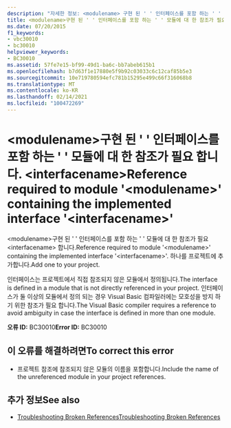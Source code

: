 ```yaml
---
description: "자세한 정보: <modulename> 구현 된 ' ' 인터페이스를 포함 하는 ' ' 모듈에 대 한 참조가 필요 합니다. <interfacename>"
title: <modulename>구현 된 ' ' 인터페이스를 포함 하는 ' ' 모듈에 대 한 참조가 필요 합니다. <interfacename>
ms.date: 07/20/2015
f1_keywords:
- vbc30010
- bc30010
helpviewer_keywords:
- BC30010
ms.assetid: 57fe7e15-bf99-49d1-ba6c-bb7abeb615b1
ms.openlocfilehash: b7d63f1e17880e5f9b92c03033c6c12caf85b5e3
ms.sourcegitcommit: 10e719780594efc781b15295e499c66f316068b8
ms.translationtype: MT
ms.contentlocale: ko-KR
ms.lasthandoff: 02/14/2021
ms.locfileid: "100472269"
---
```

# <a name="reference-required-to-module-modulename-containing-the-implemented-interface-interfacename"></a><span data-ttu-id="f0fd2-103">\<modulename>구현 된 ' ' 인터페이스를 포함 하는 ' ' 모듈에 대 한 참조가 필요 합니다. \<interfacename></span><span class="sxs-lookup"><span data-stu-id="f0fd2-103">Reference required to module '\<modulename>' containing the implemented interface '\<interfacename>'</span></span>

<span data-ttu-id="f0fd2-104">\<modulename>구현 된 ' ' 인터페이스를 포함 하는 ' ' 모듈에 대 한 참조가 필요 \<interfacename> 합니다.</span><span class="sxs-lookup"><span data-stu-id="f0fd2-104">Reference required to module '\<modulename>' containing the implemented interface '\<interfacename>'.</span></span> <span data-ttu-id="f0fd2-105">하나를 프로젝트에 추가합니다.</span><span class="sxs-lookup"><span data-stu-id="f0fd2-105">Add one to your project.</span></span>  
  
 <span data-ttu-id="f0fd2-106">인터페이스는 프로젝트에서 직접 참조되지 않은 모듈에서 정의됩니다.</span><span class="sxs-lookup"><span data-stu-id="f0fd2-106">The interface is defined in a module that is not directly referenced in your project.</span></span> <span data-ttu-id="f0fd2-107">인터페이스가 둘 이상의 모듈에서 정의 되는 경우 Visual Basic 컴파일러에는 모호성을 방지 하기 위한 참조가 필요 합니다.</span><span class="sxs-lookup"><span data-stu-id="f0fd2-107">The Visual Basic compiler requires a reference to avoid ambiguity in case the interface is defined in more than one module.</span></span>  
  
 <span data-ttu-id="f0fd2-108">**오류 ID:** BC30010</span><span class="sxs-lookup"><span data-stu-id="f0fd2-108">**Error ID:** BC30010</span></span>  
  
## <a name="to-correct-this-error"></a><span data-ttu-id="f0fd2-109">이 오류를 해결하려면</span><span class="sxs-lookup"><span data-stu-id="f0fd2-109">To correct this error</span></span>  
  
- <span data-ttu-id="f0fd2-110">프로젝트 참조에 참조되지 않은 모듈의 이름을 포함합니다.</span><span class="sxs-lookup"><span data-stu-id="f0fd2-110">Include the name of the unreferenced module in your project references.</span></span>  
  
## <a name="see-also"></a><span data-ttu-id="f0fd2-111">추가 정보</span><span class="sxs-lookup"><span data-stu-id="f0fd2-111">See also</span></span>

- [<span data-ttu-id="f0fd2-112">Troubleshooting Broken References</span><span class="sxs-lookup"><span data-stu-id="f0fd2-112">Troubleshooting Broken References</span></span>](/visualstudio/ide/troubleshooting-broken-references)
